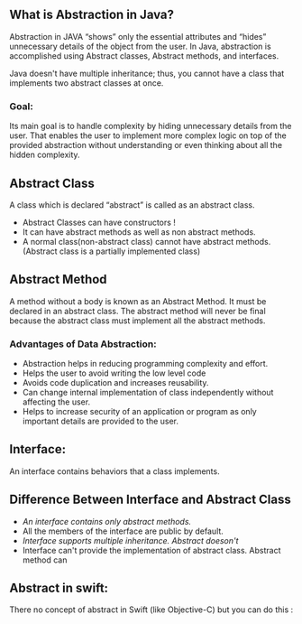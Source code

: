 ## What is Abstraction in Java?
Abstraction in JAVA “shows” only the essential attributes and “hides” unnecessary details of the object from the user. 
In Java, abstraction is accomplished using Abstract classes, Abstract methods, and interfaces. 

Java doesn't have multiple inheritance; thus, 
you cannot have a class that implements two abstract classes at once. 

### Goal:
Its main goal is to handle complexity by hiding unnecessary details from the user. 
That enables the user to implement more complex logic on top of the provided abstraction without understanding or even thinking about all the hidden complexity.


## Abstract Class
A class which is declared “abstract” is called as an abstract class. 

* Abstract Classes can have constructors !
* It can have abstract methods as well as non abstract methods. 
* A normal class(non-abstract class) cannot have abstract methods.
(Abstract class is a partially implemented class)

## Abstract Method
A method without a body is known as an Abstract Method. 
It must be declared in an abstract class. 
The abstract method will never be final because the abstract class must implement all the abstract methods.


### Advantages of Data Abstraction:
* Abstraction helps in reducing programming complexity and effort.
* Helps the user to avoid writing the low level code
* Avoids code duplication and increases reusability.
* Can change internal implementation of class independently without affecting the user.
* Helps to increase security of an application or program as only important details are provided to the user.

## Interface: 
An interface contains behaviors that a class implements.

## Difference Between Interface and Abstract Class
* _An interface contains only abstract methods._
* All the members of the interface are public by default.
* _Interface supports multiple inheritance. Abstract doeson't_
* Interface can't provide the implementation of abstract class. Abstract method can


## Abstract in swift:
There no concept of abstract in Swift (like Objective-C) but you can do this :


